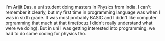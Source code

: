 I'm Arijit Das, a uni student doing masters in Physics from India. I can't remember it clearly, but my first time in programming language was when I was in sixth grade. It was most probably BASIC and I didn't like computer prgramming that much at that time(bcuz I didn't really understand what were we doing). But in uni I was getting interested into programming, we had to do some coding for physics tho.
